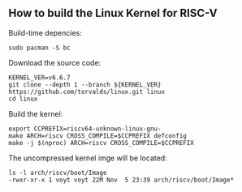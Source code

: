 How to build the Linux Kernel for RISC-V
----------------------------------------

Build-time depencies:
```
sudo pacman -S bc
```

Download the source code:
```
KERNEL_VER=v6.6.7
git clone --depth 1 --branch ${KERNEL_VER} https://github.com/torvalds/linux.git linux
cd linux
```

Build the kernel:
```
export CCPREFIX=riscv64-unknown-linux-gnu-
make ARCH=riscv CROSS_COMPILE=$CCPREFIX defconfig
make -j $(nproc) ARCH=riscv CROSS_COMPILE=$CCPREFIX
```

The uncompressed kernel imge will be located:
```
ls -l arch/riscv/boot/Image
-rwxr-xr-x 1 voyt voyt 22M Nov  5 23:39 arch/riscv/boot/Image*
```
